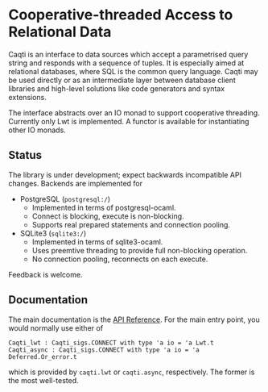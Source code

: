 # Cooperative-threaded Access to Relational Data

Caqti is an interface to data sources which accept a parametrised query
string and responds with a sequence of tuples.  It is especially aimed at
relational databases, where SQL is the common query language.  Caqti may be
used directly or as an intermediate layer between database client libraries
and high-level solutions like code generators and syntax extensions.

The interface abstracts over an IO monad to support cooperative threading.
Currently only Lwt is implemented.  A functor is available for instantiating
other IO monads.

## Status

The library is under development; expect backwards incompatible API changes.
Backends are implemented for

  - PostgreSQL (`postgresql:/`)
    - Implemented in terms of postgresql-ocaml.
    - Connect is blocking, execute is non-blocking.
    - Supports real prepared statements and connection pooling.
  - SQLite3 (`sqlite3:/`)
    - Implemented in terms of sqlite3-ocaml.
    - Uses preemtive threading to provide full non-blocking operation.
    - No connection pooling, reconnects on each execute.

Feedback is welcome.

## Documentation

The main documentation is the
[API Reference](http://paurkedal.github.io/ocaml-caqti/).
For the main entry point, you would normally use either of

    Caqti_lwt : Caqti_sigs.CONNECT with type 'a io = 'a Lwt.t
    Caqti_async : Caqti_sigs.CONNECT with type 'a io = 'a Deferred.Or_error.t

which is provided by `caqti.lwt` or `caqti.async`, respectively.  The former
is the most well-tested.
